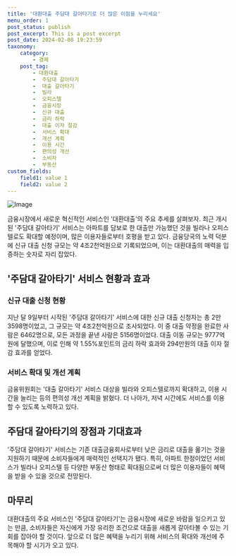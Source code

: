 ```yaml
---
title: '대환대출 주담대 갈아타기로 더 많은 이점을 누리세요'
menu_order: 1
post_status: publish
post_excerpt: This is a post excerpt
post_date: 2024-02-08 19:23:59
taxonomy:
    category:
        - 경제
    post_tag:
        - 대환대출
        -  주담대 갈아타기
        -  대출 갈아타기
        -  빌라
        -  오피스텔
        -  금융시장
        -  신규 대출
        -  금리 하락
        -  대출 이자 절감
        -  서비스 확대
        -  개선 계획
        -  이용 시간
        -  편의성 개선
        -  소비자
        -  부동산
custom_fields:
    field1: value 1
    field2: value 2
---
```


![Image](https://imgnews.pstatic.net/image/654/2024/02/08/0000065541_001_20240208110001680.jpg?type=w647)

금융시장에서 새로운 혁신적인 서비스인 '대환대출'의 주요 추세를 살펴보자. 최근 개시된 '주담대 갈아타기' 서비스는 아파트를 담보로 한 대출만 가능했던 것을 빌라나 오피스텔로도 확대할 예정이며, 많은 이용자들로부터 호평을 받고 있다. 금융당국의 노력 덕분에 신규 대출 신청 규모는 약 4조2천억원으로 기록되었으며, 이는 대환대출의 매력을 입증하는 숫자로 자리 잡았다.
## '주담대 갈아타기' 서비스 현황과 효과
### 신규 대출 신청 현황
지난 달 9일부터 시작된 '주담대 갈아타기' 서비스에 대한 신규 대출 신청자는 총 2만3598명이었고, 그 규모는 약 4조2천억원으로 조사되었다. 이 중 대출 약정을 완료한 사람은 6462명으로, 모든 과정을 끝낸 사람은 5156명이었다. 대출 이동 규모는 9777억원에 달했으며, 이로 인해 약 1.55%포인트의 금리 하락 효과와 294만원의 대출 이자 절감 효과를 얻었다.
### 서비스 확대 및 개선 계획
금융위원회는 '대출 갈아타기' 서비스 대상을 빌라와 오피스텔로까지 확대하고, 이용 시간을 늘리는 등의 편의성 개선 계획을 밝혔다. 더 나아가, 저녁 시간에도 서비스를 이용할 수 있도록 노력하고 있다.
## 주담대 갈아타기의 장점과 기대효과
'주담대 갈아타기' 서비스는 기존 대출금융회사로부터 낮은 금리로 대출을 옮기는 것을 지원하기 때문에 소비자들에게 매력적인 선택지가 됐다. 특히, 아파트 한정이었던 서비스가 빌라나 오피스텔 등 다양한 부동산 형태로 확대됨으로써 더 많은 이용자들이 혜택을 받을 수 있을 것으로 전망된다.
## 마무리
대환대출의 주요 서비스인 '주담대 갈아타기'는 금융시장에 새로운 바람을 일으키고 있는 만큼, 소비자들은 자신에게 가장 유리한 조건으로 대출을 새롭게 갈아타볼 수 있는 기회를 잡아야 할 것이다. 앞으로 더 많은 혜택을 누리기 위해 서비스의 확대와 개선에 주목해야 할 시기가 오고 있다.
